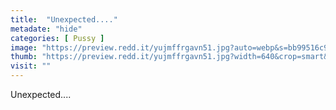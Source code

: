 ```yaml
---
title:  "Unexpected...."
metadate: "hide"
categories: [ Pussy ]
image: "https://preview.redd.it/yujmffrgavn51.jpg?auto=webp&s=bb99516c9e4a0db03de4ae9b79f55ce40430a382"
thumb: "https://preview.redd.it/yujmffrgavn51.jpg?width=640&crop=smart&auto=webp&s=5587159862822567254f0f77249b93619b819f18"
visit: ""
---
```

Unexpected....
